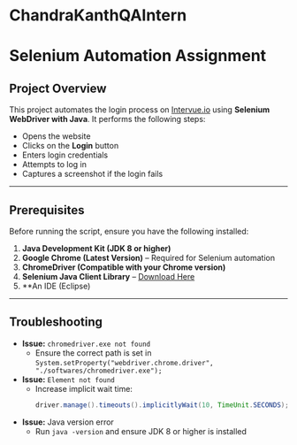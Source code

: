 # ChandraKanthQAIntern
# Selenium Automation Assignment  

## Project Overview  
This project automates the login process on [Intervue.io](https://www.intervue.io) using **Selenium WebDriver with Java**. It performs the following steps:  
- Opens the website  
- Clicks on the **Login** button  
- Enters login credentials  
- Attempts to log in  
- Captures a screenshot if the login fails  

---

## Prerequisites  

Before running the script, ensure you have the following installed:  

1. **Java Development Kit (JDK 8 or higher)** 
2. **Google Chrome (Latest Version)** – Required for Selenium automation  
3. **ChromeDriver (Compatible with your Chrome version)**
4. **Selenium Java Client Library** – [Download Here](https://www.selenium.dev/downloads/)  
5. **An IDE (Eclipse) 

---

## Troubleshooting  

- **Issue:** `chromedriver.exe not found`  
  - Ensure the correct path is set in `System.setProperty("webdriver.chrome.driver", "./softwares/chromedriver.exe");`  
- **Issue:** `Element not found`  
  - Increase implicit wait time:  
    ```java
    driver.manage().timeouts().implicitlyWait(10, TimeUnit.SECONDS);
    ```  
- **Issue:** Java version error  
  - Run `java -version` and ensure JDK 8 or higher is installed  



